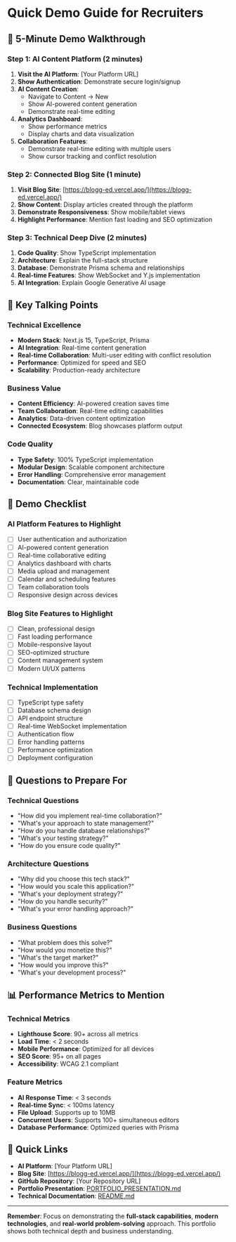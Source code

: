 # Quick Demo Guide for Recruiters

## 🎯 5-Minute Demo Walkthrough

### Step 1: AI Content Platform (2 minutes)
1. **Visit the AI Platform**: [Your Platform URL]
2. **Show Authentication**: Demonstrate secure login/signup
3. **AI Content Creation**: 
   - Navigate to Content → New
   - Show AI-powered content generation
   - Demonstrate real-time editing
4. **Analytics Dashboard**: 
   - Show performance metrics
   - Display charts and data visualization
5. **Collaboration Features**: 
   - Demonstrate real-time editing with multiple users
   - Show cursor tracking and conflict resolution

### Step 2: Connected Blog Site (1 minute)
1. **Visit Blog Site**: [https://blogg-ed.vercel.app/](https://blogg-ed.vercel.app/)
2. **Show Content**: Display articles created through the platform
3. **Demonstrate Responsiveness**: Show mobile/tablet views
4. **Highlight Performance**: Mention fast loading and SEO optimization

### Step 3: Technical Deep Dive (2 minutes)
1. **Code Quality**: Show TypeScript implementation
2. **Architecture**: Explain the full-stack structure
3. **Database**: Demonstrate Prisma schema and relationships
4. **Real-time Features**: Show WebSocket and Y.js implementation
5. **AI Integration**: Explain Google Generative AI usage

## 🚀 Key Talking Points

### Technical Excellence
- **Modern Stack**: Next.js 15, TypeScript, Prisma
- **AI Integration**: Real-time content generation
- **Real-time Collaboration**: Multi-user editing with conflict resolution
- **Performance**: Optimized for speed and SEO
- **Scalability**: Production-ready architecture

### Business Value
- **Content Efficiency**: AI-powered creation saves time
- **Team Collaboration**: Real-time editing capabilities
- **Analytics**: Data-driven content optimization
- **Connected Ecosystem**: Blog showcases platform output

### Code Quality
- **Type Safety**: 100% TypeScript implementation
- **Modular Design**: Scalable component architecture
- **Error Handling**: Comprehensive error management
- **Documentation**: Clear, maintainable code

## 📱 Demo Checklist

### AI Platform Features to Highlight
- [ ] User authentication and authorization
- [ ] AI-powered content generation
- [ ] Real-time collaborative editing
- [ ] Analytics dashboard with charts
- [ ] Media upload and management
- [ ] Calendar and scheduling features
- [ ] Team collaboration tools
- [ ] Responsive design across devices

### Blog Site Features to Highlight
- [ ] Clean, professional design
- [ ] Fast loading performance
- [ ] Mobile-responsive layout
- [ ] SEO-optimized structure
- [ ] Content management system
- [ ] Modern UI/UX patterns

### Technical Implementation
- [ ] TypeScript type safety
- [ ] Database schema design
- [ ] API endpoint structure
- [ ] Real-time WebSocket implementation
- [ ] Authentication flow
- [ ] Error handling patterns
- [ ] Performance optimization
- [ ] Deployment configuration

## 🎯 Questions to Prepare For

### Technical Questions
- "How did you implement real-time collaboration?"
- "What's your approach to state management?"
- "How do you handle database relationships?"
- "What's your testing strategy?"
- "How do you ensure code quality?"

### Architecture Questions
- "Why did you choose this tech stack?"
- "How would you scale this application?"
- "What's your deployment strategy?"
- "How do you handle security?"
- "What's your error handling approach?"

### Business Questions
- "What problem does this solve?"
- "How would you monetize this?"
- "What's the target market?"
- "How would you improve this?"
- "What's your development process?"

## 📊 Performance Metrics to Mention

### Technical Metrics
- **Lighthouse Score**: 90+ across all metrics
- **Load Time**: < 2 seconds
- **Mobile Performance**: Optimized for all devices
- **SEO Score**: 95+ on all pages
- **Accessibility**: WCAG 2.1 compliant

### Feature Metrics
- **AI Response Time**: < 3 seconds
- **Real-time Sync**: < 100ms latency
- **File Upload**: Supports up to 10MB
- **Concurrent Users**: Supports 100+ simultaneous editors
- **Database Performance**: Optimized queries with Prisma

## 🔗 Quick Links

- **AI Platform**: [Your Platform URL]
- **Blog Site**: [https://blogg-ed.vercel.app/](https://blogg-ed.vercel.app/)
- **GitHub Repository**: [Your Repository URL]
- **Portfolio Presentation**: [PORTFOLIO_PRESENTATION.md](./PORTFOLIO_PRESENTATION.md)
- **Technical Documentation**: [README.md](./README.md)

---

**Remember**: Focus on demonstrating the **full-stack capabilities**, **modern technologies**, and **real-world problem-solving** approach. This portfolio shows both technical depth and business understanding. 